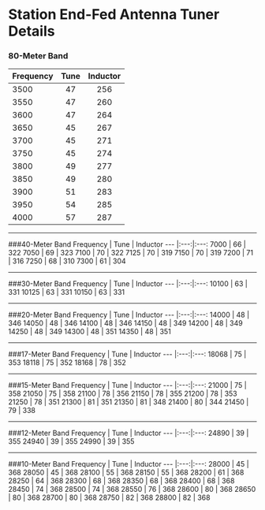 # Station End-Fed Antenna Tuner Details

### 80-Meter Band
Frequency | Tune | Inductor
--- |:---:|:---:
3500 | 47 | 256
3550 | 47 | 260
3600 | 47 | 264
3650 | 45 | 267
3700 | 45 | 271
3750 | 45 | 274
3800 | 49 | 277
3850 | 49 | 280
3900 | 51 | 283
3950 | 54 | 285
4000 | 57 | 287

***

###40-Meter Band
Frequency | Tune | Inductor
--- |:---:|:---:
7000 | 66 | 322
7050 | 69 | 323
7100 | 70 | 322
7125 | 70 | 319
7150 | 70 | 319
7200 | 71 | 316
7250 | 68 | 310
7300 | 61 | 304

***

###30-Meter Band
Frequency | Tune | Inductor
--- |:---:|:---:
10100 | 63 | 331
10125 | 63 | 331
10150 | 63 | 331

***

###20-Meter Band
Frequency | Tune | Inductor
--- |:---:|:---:
14000 | 48 | 346
14050 | 48 | 346
14100 | 48 | 346
14150 | 48 | 349
14200 | 48 | 349
14250 | 48 | 349
14300 | 48 | 351
14350 | 48 | 351

***

###17-Meter Band
Frequency | Tune | Inductor
--- |:---:|:---:
18068 | 75 | 353
18118 | 75 | 352
18168 | 78 | 352

***

###15-Meter Band
Frequency | Tune | Inductor
--- |:---:|:---:
21000 | 75 | 358
21050 | 75 | 358
21100 | 78 | 356
21150 | 78 | 355
21200 | 78 | 353
21250 | 78 | 351
21300 | 81 | 351
21350 | 81 | 348
21400 | 80 | 344
21450 | 79 | 338

***

###12-Meter Band
Frequency | Tune | Inductor
--- |:---:|:---:
24890 | 39 | 355
24940 | 39 | 355
24990 | 39 | 355

***

###10-Meter Band
Frequency | Tune | Inductor
--- |:---:|:---:
28000 | 45 | 368
28050 | 45 | 368
28100 | 55 | 368
28150 | 55 | 368
28200 | 61 | 368
28250 | 64 | 368
28300 | 68 | 368
28350 | 68 | 368
28400 | 68 | 368
28450 | 74 | 368
28500 | 74 | 368
28550 | 76 | 368
28600 | 80 | 368
28650 | 80 | 368
28700 | 80 | 368
28750 | 82 | 368
28800 | 82 | 368

